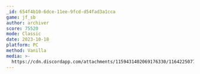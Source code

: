 ```yaml
---
_id: 654f4b10-6dce-11ee-9fcd-d54fad3a1cca
game: jf_sb
author: archiver
score: 75520
mode: Classic
date: 2023-10-18
platform: PC
method: Vanilla
media: >-
  https://cdn.discordapp.com/attachments/1159431402069176330/1164225077651439678/20231018_spongebobjumble_archiver.png?ex=65427018&is=652ffb18&hm=a140f167e7ce19ba3d8debe6b3cdef5ee0f73492e328edd6f3c612c174f13572&
---
```


